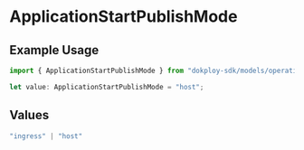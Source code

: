 # ApplicationStartPublishMode

## Example Usage

```typescript
import { ApplicationStartPublishMode } from "dokploy-sdk/models/operations";

let value: ApplicationStartPublishMode = "host";
```

## Values

```typescript
"ingress" | "host"
```